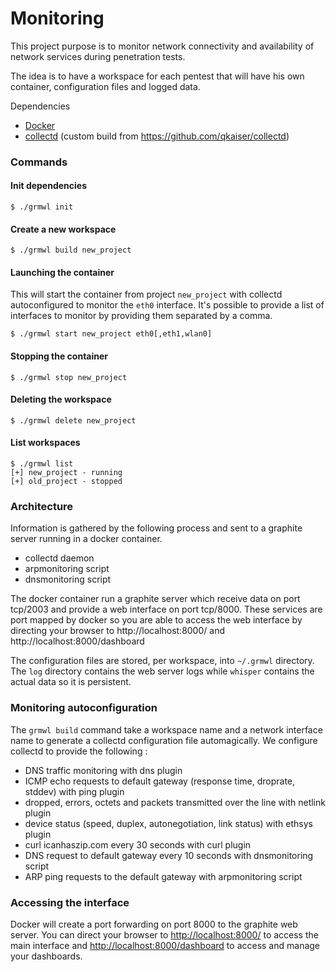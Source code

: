 Monitoring
========================

This project purpose is to monitor network connectivity and availability of network services during penetration tests.

The idea is to have a workspace for each pentest that will have his own container, configuration files and logged data.

Dependencies

* [Docker](http://www.docker.io)
* [collectd](https://collectd.org) (custom build from https://github.com/qkaiser/collectd)


### Commands

#### Init dependencies 


```shell
$ ./grmwl init
```

#### Create a new workspace

```shell
$ ./grmwl build new_project
```

#### Launching the container

This will start the container from project `new_project` with collectd autoconfigured to monitor the `eth0` interface. 
It's possible to provide a list of interfaces to monitor by providing them separated by a comma.

```shell
$ ./grmwl start new_project eth0[,eth1,wlan0]
```

#### Stopping the container

```shell
$ ./grmwl stop new_project
```

#### Deleting the workspace

```shell
$ ./grmwl delete new_project
```

#### List workspaces

```shell
$ ./grmwl list
[+] new_project - running
[+] old_project - stopped
```

### Architecture

Information is gathered by the following process and sent to a graphite server running in a docker container.

* collectd daemon 
* arpmonitoring script
* dnsmonitoring script

The docker container run a graphite server which receive data on port tcp/2003 and provide a web interface on port tcp/8000.
These services are port mapped by docker so you are able to access the web interface by directing your browser to http://localhost:8000/ and http://localhost:8000/dashboard

The configuration files are stored, per workspace, into `~/.grmwl` directory. The `log` directory contains the web server logs while `whisper` contains the actual data so it is persistent.


### Monitoring autoconfiguration

The `grmwl build` command take a workspace name and a network interface name to generate a collectd configuration file automagically. We configure collectd to provide the following : 

* DNS traffic monitoring with dns plugin
* ICMP echo requests to default gateway (response time, droprate, stddev) with ping plugin
* dropped, errors, octets and packets transmitted over the line with netlink plugin
* device status (speed, duplex, autonegotiation, link status) with ethsys plugin
* curl icanhaszip.com every 30 seconds with curl plugin
* DNS request to default gateway every 10 seconds with dnsmonitoring script
* ARP ping requests to the default gateway with arpmonitoring script

### Accessing the interface

Docker will create a port forwarding on port 8000 to the graphite web server. You can direct your browser to [http://localhost:8000/](http://localhost:8000) to access the main interface and [http://localhost:8000/dashboard](http://localhost:8000/dashboard) to access and manage your dashboards.
